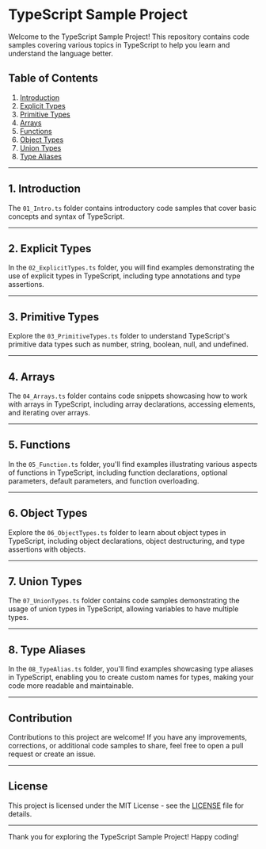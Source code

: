 # TypeScript Sample Project

Welcome to the TypeScript Sample Project! This repository contains code samples covering various topics in TypeScript to help you learn and understand the language better.

## Table of Contents

1. [Introduction](#1-introduction)
2. [Explicit Types](#2-explicit-types)
3. [Primitive Types](#3-primitive-types)
4. [Arrays](#4-arrays)
5. [Functions](#5-functions)
6. [Object Types](#6-object-types)
7. [Union Types](#7-union-types)
8. [Type Aliases](#8-type-aliases)

---

## 1. Introduction

The `01_Intro.ts` folder contains introductory code samples that cover basic concepts and syntax of TypeScript.

---

## 2. Explicit Types

In the `02_ExplicitTypes.ts` folder, you will find examples demonstrating the use of explicit types in TypeScript, including type annotations and type assertions.

---

## 3. Primitive Types

Explore the `03_PrimitiveTypes.ts` folder to understand TypeScript's primitive data types such as number, string, boolean, null, and undefined.

---

## 4. Arrays

The `04_Arrays.ts` folder contains code snippets showcasing how to work with arrays in TypeScript, including array declarations, accessing elements, and iterating over arrays.

---

## 5. Functions

In the `05_Function.ts` folder, you'll find examples illustrating various aspects of functions in TypeScript, including function declarations, optional parameters, default parameters, and function overloading.

---

## 6. Object Types

Explore the `06_ObjectTypes.ts` folder to learn about object types in TypeScript, including object declarations, object destructuring, and type assertions with objects.

---

## 7. Union Types

The `07_UnionTypes.ts` folder contains code samples demonstrating the usage of union types in TypeScript, allowing variables to have multiple types.

---

## 8. Type Aliases

In the `08_TypeAlias.ts` folder, you'll find examples showcasing type aliases in TypeScript, enabling you to create custom names for types, making your code more readable and maintainable.

---

## Contribution

Contributions to this project are welcome! If you have any improvements, corrections, or additional code samples to share, feel free to open a pull request or create an issue.

---

## License

This project is licensed under the MIT License - see the [LICENSE](LICENSE) file for details.

---

Thank you for exploring the TypeScript Sample Project! Happy coding!
